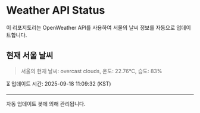 
# Weather API Status

이 리포지토리는 OpenWeather API를 사용하여 서울의 날씨 정보를 자동으로 업데이트합니다.

## 현재 서울 날씨
> 서울의 현재 날씨: overcast clouds, 온도: 22.76°C, 습도: 83%

⏳ 업데이트 시간: 2025-09-18 11:09:32 (KST)

---
자동 업데이트 봇에 의해 관리됩니다.
